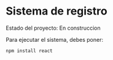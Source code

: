 <h1> Sistema de registro</h1> 

Estado del proyecto: En construccion

Para ejecutar el sistema, debes poner:

```npm install react```
